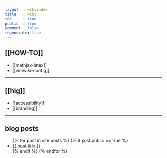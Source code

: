 ```yaml
---
layout  : wikiindex
title   : wiki
toc     : true
public  : true
comment : false
regenerate: true
---
```


## [[HOW-TO]]

* [[mathjax-latex]]
* [[vimwiki-config]]
---

## [[hig]]

* [[accessibility]]
* [[branding]]

---

## blog posts
<div>
    <ul>
{% for post in site.posts %}
    {% if post.public == true %}
        <li>
            <a class="post-link" href="{{ post.url | prepend: site.baseurl }}">
                {{ post.title }}
            </a>
        </li>
    {% endif %}
{% endfor %}
    </ul>
</div>

